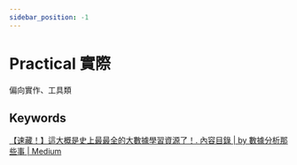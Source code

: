 ```yaml
---
sidebar_position: -1
---
```


# Practical 實際

偏向實作、工具類

## Keywords

[【速藏！】這大概是史上最最全的大數據學習資源了！. 內容目錄 | by 數據分析那些事 | Medium](https://allaboutdataanalysis.medium.com/%E9%80%9F%E8%97%8F-%E9%80%99%E5%A4%A7%E6%A6%82%E6%98%AF%E5%8F%B2%E4%B8%8A%E6%9C%80%E6%9C%80%E5%85%A8%E7%9A%84%E5%A4%A7%E6%95%B8%E6%93%9A%E5%AD%B8%E7%BF%92%E8%B3%87%E6%BA%90%E4%BA%86-b58e49a8c231)



